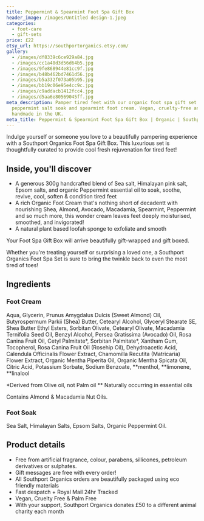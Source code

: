 ```yaml
---
title: Peppermint & Spearmint Foot Spa Gift Box
header_image: /images/Untitled design-1.jpeg
categories:
  - foot-care
  - gift-sets
price: £22
etsy_url: https://southportorganics.etsy.com/
gallery:
  - /images/df8339c6ce929a84.jpg
  - /images/cc1a48d3d56d64b5.jpg
  - /images/9fe868944e81cc9f.jpg
  - /images/b48b462bd7461d56.jpg
  - /images/b5a332f073a05b95.jpg
  - /images/bb19c06e95e4cc9c.jpg
  - /images/c9addacb1412fcc4.jpg
  - /images/d5aa6e80569045ff.jpg
meta_description: Pamper tired feet with our organic foot spa gift set featuring
  peppermint salt soak and spearmint foot cream. Vegan, cruelty-free and
  handmade in the UK.
meta_title: Peppermint & Spearmint Foot Spa Gift Box | Organic | Southport Organics
---
```

Indulge yourself or someone you love to a beautifully pampering experience with a Southport Organics Foot Spa Gift Box. This luxurious set is thoughtfully curated to provide cool fresh rejuvenation for tired feet!

## Inside, you'll discover

- A generous 300g handcrafted blend of Sea salt, Himalayan pink salt, Epsom salts, and organic Peppermint essential oil to soak, soothe, revive, cool, soften & condition tired feet
- A rich Organic Foot Cream that's nothing short of decadentt with nourishing Shea, Almond, Avocado, Macadamia, Spearmint, Peppermint and so much more, this wonder cream leaves feet deeply moisturised, smoothed, and invigorated!
- A natural plant based loofah sponge to exfoliate and smooth

Your Foot Spa Gift Box will arrive beautifully gift-wrapped and gift boxed.

Whether you're treating yourself or surprising a loved one, a Southport Organics Foot Spa Set is sure to bring the twinkle back to even the most tired of toes!

## Ingredients

### Foot Cream

Aqua, Glycerin, Prunus Amygdalus Dulcis (Sweet Almond) Oil, Butyrospermum Parkii (Shea) Butter, Cetearyl Alcohol, Glyceryl Stearate SE, Shea Butter Ethyl Esters, Sorbitan Olivate, Cetearyl Olivate, Macadamia Ternifolia Seed Oil, Benzyl Alcohol, Persea Gratissima (Avocado) Oil, Rosa Canina Fruit Oil, Cetyl Palmitate*, Sorbitan Palmitate*, Xantham Gum, Tocopherol, Rosa Canina Fruit Oil (Rosehip Oil), Dehydroacetic Acid, Calendula Officinalis Flower Extract, Chamomilla Recutita (Matricaria) Flower Extract, Organic Mentha Piperita Oil, Organic Mentha Spicata Oil, Citric Acid, Potassium Sorbate, Sodium Benzoate, **menthol, **limonene, \*\*linalool

\*Derived from Olive oil, not Palm oil
\*\* Naturally occurring in essential oils

Contains Almond & Macadamia Nut Oils.

### Foot Soak

Sea Salt, Himalayan Salts, Epsom Salts, Organic Peppermint Oil.

## Product details

- Free from artificial fragrance, colour, parabens, sillicones, petroleum derivatives or sulphates.
- Gift messages are free with every order!
- All Southport Organics orders are beautifully packaged using eco friendly materials
- Fast despatch + Royal Mail 24hr Tracked
- Vegan, Cruelty Free & Palm Free
- With your support, Southport Organics donates £50 to a different animal charity each month
